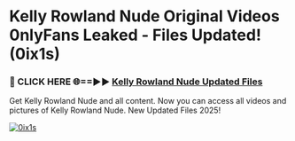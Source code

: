 # Kelly Rowland Nude Original Videos 0nlyFans Leaked - Files Updated! (0ix1s)

<h3>🔴 CLICK HERE 🌐==►► <a href="https://tinyurl.com/4mcuefdz" rel="nofollow">Kelly Rowland Nude Updated Files</a></h3>

Get Kelly Rowland Nude and all content. Now you can access all videos and pictures of Kelly Rowland Nude. New Updated Files 2025!

[![0ix1s](https://i.imgur.com/StAQSOY.gif)](https://tinyurl.com/4mcuefdz)

